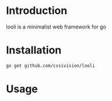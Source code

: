 # Introduction

looli is a minimalist web framework for go

# Installation

```sh
go get github.com/cssivision/looli
```

# Usage
